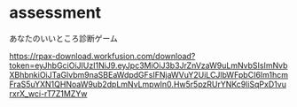 # assessment
あなたのいいところ診断ゲーム

https://rpax-download.workfusion.com/download?token=eyJhbGciOiJIUzI1NiJ9.eyJpc3MiOiJ3b3JrZnVzaW9uLmNvbSIsImNvbXBhbnkiOiJTaGlvbm9naSBEaWdpdGFsIFNjaWVuY2UiLCJlbWFpbCI6Im1hcmFraS5uYXN1QHNoaW9ub2dpLmNvLmpwIn0.Hw5r5pzRUrYNKc9liSqPxD1vurxrX_wci-rT7Z1MZYw
